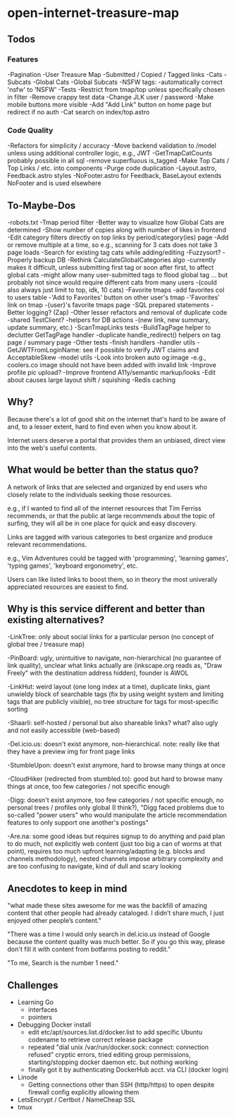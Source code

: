# open-internet-treasure-map

## Todos

### Features

-Pagination
    -User Treasure Map
        -Submitted / Copied / Tagged links
        -Cats
        -Subcats
    -Global Cats
    -Global Subcats
-NSFW tags:
    -automatically correct 'nsfw' to 'NSFW'
    -Tests
    -Restrict from tmap/top unless specifically chosen in filter
-Remove crappy test data
-Change JLK user / password
-Make mobile buttons more visible
-Add "Add Link" button on home page but redirect if no auth
-Cat search on index/top.astro

### Code Quality

-Refactors for simplicity / accuracy
    -Move backend validation to /model unless using additional controller logic, e.g., JWT
    -GetTmapCatCounts probably possible in all sql
    -remove superfluous is_tagged
    -Make Top Cats / Top Links / etc. into components
-Purge code duplication
    -Layout.astro, Feedback.astro styles
        -NoFooter.astro for Feedback, BaseLayout extends NoFooter and is used elsewhere

## To-Maybe-Dos

-robots.txt
-Tmap period filter
-Better way to visualize how Global Cats are determined
-Show number of copies along with number of likes in frontend
-Edit category filters directly on top links by period/category(ies) page
    -Add or remove multiple at a time, so e.g., scanning for 3 cats does not take 3 page loads
-Search for existing tag cats while adding/editing
    -Fuzzysort?
-Properly backup DB
-Rethink CalculateGlobalCategories algo
    -currently makes it difficult, unless submitting first tag or soon after first, to affect global cats
    -might allow many user-submitted tags to flood global tag ... but probably not since would require different cats from many users
        -(could also always just limit to top, idk, 10 cats)
-Favorite tmaps
    -add favorites col to users table
    -'Add to Favorites' button on other user's tmap
    -'Favorites' link on tmap
    -{user}'s favorite tmaps page
-SQL prepared statements
-Better logging?
    (Zap)
-Other lesser refactors and removal of duplicate code
    -shared TestClient?
    -helpers for DB actions
        -(new link, new summary, update summary, etc.)
    -ScanTmapLinks tests
    -BuildTagPage helper to declutter GetTagPage handler
    -duplicate handle_redirect() helpers on tag page / summary page
-Other tests
    -finish handlers
    -handler utils
        -GetJWTFromLoginName: see if possible to verify JWT claims and AcceptableSkew
    -model utils
-Look into broken auto og:image
    -e.g., coolers.co image should not have been added with invalid link
-Improve profile pic upload?
-Improve frontend A11y/semantic markup/looks
    -Edit about causes large layout shift / squishing
-Redis caching

## Why?

Because there's a lot of good shit on the internet that's hard to be aware of and, to a lesser extent, hard to find even when you know about it.

Internet users deserve a portal that provides them an unbiased, direct view into the web's useful contents.

## What would be better than the status quo?

A network of links that are selected and organized by end users who closely relate to the individuals seeking those resources.

e.g., if I wanted to find all of the internet resources that Tim Ferriss recommends, or that the public at large recommends about the topic of surfing, they will all be in one place for quick and easy discovery.

Links are tagged with various categories to best organize and produce relevant recommendations.

e.g., Vim Adventures could be tagged with 'programming', 'learning games', 'typing games', 'keyboard ergonometry', etc.

Users can like listed links to boost them, so in theory the most univerally appreciated resources are easiest to find.

## Why is this service different and better than existing alternatives?

-LinkTree: only about social links for a particular person (no concept of global tree / treasure map)

-PinBoard: ugly, unintuitive to navigate, non-hierarchical (no guarantee of link quality), unclear what links actually are (inkscape.org reads as, "Draw Freely" with the destination address hidden), founder is AWOL

-LinkHut: weird layout (one long index at a time), duplicate links, giant unwieldy block of searchable tags (fix by using weight system and limiting tags that are publicly visible), no tree structure for tags for most-specific sorting

-Shaarli: self-hosted / personal but also shareable links? what? also ugly and not easily accessible (web-based)

-Del.icio.us: doesn't exist anymore, non-hierarchical. note: really like that they have a preview img for front page links

-StumbleUpon: doesn't exist anymore, hard to browse many things at once

-CloudHiker (redirected from stumbled.to): good but hard to browse many things at once, too few categories / not specific enough

-Digg: doesn't exist anymore, too few categories / not specific enough, no personal trees / profiles only global (I think?), "Digg faced problems due to so-called "power users" who would manipulate the article recommendation features to only support one another's postings"

-Are.na: some good ideas but requires signup to do anything and paid plan to do much, not explicitly web content (just too big a can of worms at that point), requires too much upfront learning/adapting (e.g. blocks and channels methodology), nested channels impose arbitrary complexity and are too confusing to navigate, kind of dull and scary looking

## Anecdotes to keep in mind

"what made these sites awesome for me was the backfill of amazing content that other people had already cataloged. I didn’t share much, I just enjoyed other people’s content."

"There was a time I would only search in del.icio.us instead of Google because the content quality was much better. So if you go this way, please don't fill it with content from botfarms posting to reddit."

"To me, Search is the number 1 need."

## Challenges

- Learning Go
    - interfaces
    - pointers
- Debugging Docker install
    - edit etc/apt/sources.list.d/docker.list to add specific Ubuntu codename to retrieve correct release package
    - repeated "dial unix /var/run/docker.sock: connect: connection refused" cryptic errors, tried editing group permissions, starting/stopping docker daemon etc. but nothing working
    - finally got it by authenticating DockerHub acct. via CLI (docker login)
- Linode
    - Getting connections other than SSH (http/https) to open despite firewall config explicitly allowing them
- LetsEncrypt / Certbot / NameCheap SSL
- tmux